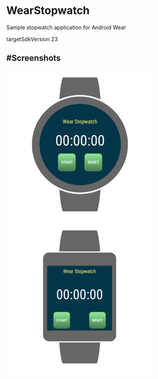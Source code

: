 # WearStopwatch
Sample stopwatch application for Android Wear

targetSdkVersion 23

#Screenshots
-------------
<img src="screenshots/screenshot_round_framed.png" height="400" alt="Screenshot"/> <img src="screenshots/screenshot_square_framed.png" height="400" alt="Screenshot"/> 
